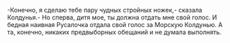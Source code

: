   -Конечно, я сделаю тебе пару чудных стройных ножек,- сказала Колдунья.- Но сперва, дитя мое, ты должна отдать мне свой голос.
И бедная наивная Русалочка отдала свой голос за Морскую Колдунью. А та, конечно, никаких предвыборных обещаний и не думала выполнять.    
